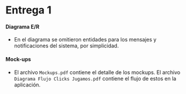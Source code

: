 # Entrega 1

#### Diagrama E/R
* En el diagrama se omitieron entidades para los mensajes y notificaciones del sistema, por simplicidad.

#### Mock-ups
* El archivo `Mockups.pdf` contiene el detalle de los mockups. El archivo `Diagrama Flujo Clicks Jugamos.pdf` contiene el flujo de estos en la aplicación.
